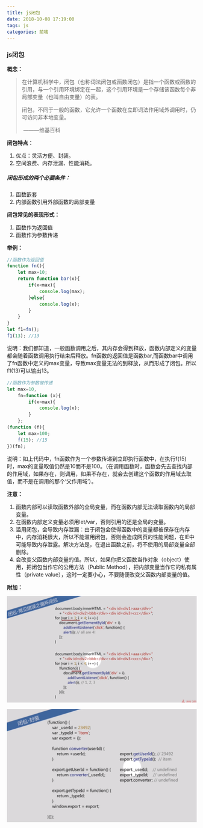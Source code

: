 ```yaml
---
title: js闭包
date: 2018-10-08 17:19:00
tags: js
categories: 前端
---
```


### js闭包

**概念：**

> 在计算机科学中，闭包（也称词法闭包或函数闭包）是指一个函数或函数的引用，与一个引用环境绑定在一起，这个引用环境是一个存储该函数每个非局部变量（也叫自由变量）的表。
>
> 闭包，不同于一般的函数，它允许一个函数在立即词法作用域外调用时，仍可访问非本地变量。
>
> ​																							———维基百科

**闭包特点：**

1. 优点：灵活方便、封装。
2. 空间浪费、内存泄漏、性能消耗。

##### 闭包形成的两个必要条件：

1. 函数嵌套
2. 内部函数引用外部函数的局部变量

**闭包常见的表现形式：**

1. 函数作为返回值
2. 函数作为参数传递

**举例：**

```javascript
//函数作为返回值
function fn(){
    let max=10;
    return function bar(x){
        if(x<max){
            console.log(max);
        }else{
            console.log(x);
        }
    }
}
let f1=fn();
f1(13); //13
```

说明：我们都知道，一般函数调用之后，其内存会得到释放，函数内部定义的变量都会随着函数调用执行结束后释放。fn函数的返回值是函数bar,而函数bar中调用了fn函数中定义的max变量，导致max变量无法的到释放，从而形成了闭包。所以f1(13)可以输出13。

```javascript
//函数作为参数被传递
let max=10,
    fn=function (x){
        if(x>max){
            console.log(x);
        }
    };
(function (f){
    let max=100;
    f(15); //15
})(fn);
```

说明：如上代码中，fn函数作为一个参数传递到立即执行函数中，在执行f(15)时，max的变量取值仍然是10而不是100。（在调用函数时，函数会先去查找内部的作用域，如果存在，则调用，如果不存在，就会去创建这个函数的作用域去取值，而不是在调用的那个‘父作用域’）。

**注意：**

1. 函数内部可以读取函数外部的全局变量，而在函数内部无法读取函数内的局部变量。
2. 在函数内部定义变量必须用let/var，否则引用的还是全局的变量。
3. 滥用闭包，会导致内存泄漏：由于闭包会使得函数中的变量都被保存在内存中，内存消耗很大，所以不能滥用闭包，否则会造成网页的性能问题，在IE中可能导致内存泄露。解决方法是，在退出函数之前，将不使用的局部变量全部删除。
4. 会改变父函数内部变量的值。所以，如果你把父函数当作对象（object）使用，把闭包当作它的公用方法（Public Method），把内部变量当作它的私有属性（private value），这时一定要小心，不要随便改变父函数内部变量的值。

**附加：**

![](js闭包/d2a9dab04077415480e81d7d8e8fd13e.png)

![](js闭包/a33c05334094f1ce80d00166ab7ed5aa.png)

